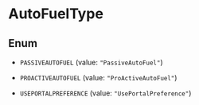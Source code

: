 

# AutoFuelType

## Enum


* `PASSIVEAUTOFUEL` (value: `"PassiveAutoFuel"`)

* `PROACTIVEAUTOFUEL` (value: `"ProActiveAutoFuel"`)

* `USEPORTALPREFERENCE` (value: `"UsePortalPreference"`)



